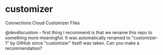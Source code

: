 # customizer
Connections Cloud Customizer Files

@devdlscustom - first thing I recommend is that we rename this repo to something more meaningful. It was automatically renamed to "customizer-1" by GitHub since "customizer" itself was taken. Can you make a recommendation?

